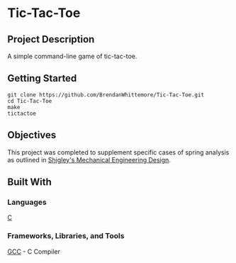 # Tic-Tac-Toe

## Project Description
A simple command-line game of tic-tac-toe.

## Getting Started
```
git clone https://github.com/BrendanWhittemore/Tic-Tac-Toe.git
cd Tic-Tac-Toe
make
tictactoe
```

## Objectives
This project was completed to supplement specific cases of spring analysis as outlined in <a href = "https://www.amazon.com/Shigleys-Mechanical-Engineering-Richard-Budynas/dp/0073398217">Shigley's Mechanical Engineering Design</a>.

## Built With
### Languages
<a href = "https://en.wikipedia.org/wiki/C_(programming_language)#:~:text=C%20is%20an%20imperative%20procedural,all%20with%20minimal%20runtime%20support.">C</a>

### Frameworks, Libraries, and Tools
<p><a href = "https://gcc.gnu.org/">GCC</a> - C Compiler</p>